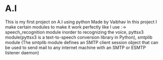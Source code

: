 # A.I
This is my first project on A.I using python
Made by Vaibhav
In this project I make certain modules to make it work perfectly like I use :->
speech_recognition module inorder to recognizing the voice, pyttsx3 module(pyttsx3 is a text-to-speech conversion library in Python), smtplib module (The smtplib module defines an SMTP client session object that can be used to send mail to any internet machine with an SMTP or ESMTP listener daemon)

